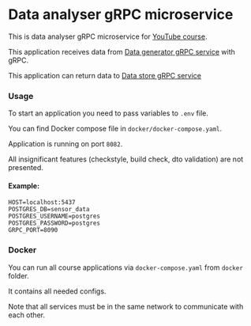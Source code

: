 # Data analyser gRPC microservice

This is data analyser gRPC microservice
for [YouTube course](https://www.youtube.com/playlist?list=PL3Ur78l82EFA3fe4ltz7I4Z4_FKZ1PEBq).

This application receives data
from [Data generator gRPC service](https://github.com/IlyaLisov/data-generator-grpc-microservice)
with gRPC.

This application can return data to [Data store gRPC service](https://github.com/IlyaLisov/data-store-grpc-microservice)

### Usage

To start an application you need to pass variables to `.env` file.

You can find Docker compose file in `docker/docker-compose.yaml`.

Application is running on port `8082`.

All insignificant features (checkstyle, build check, dto validation) are not
presented.

#### Example:

```agsl
HOST=localhost:5437
POSTGRES_DB=sensor_data
POSTGRES_USERNAME=postgres
POSTGRES_PASSWORD=postgres
GRPC_PORT=8090
```

### Docker

You can run all course applications via `docker-compose.yaml` from `docker`
folder.

It contains all needed configs.

Note that all services must be in the same network to communicate with each
other.